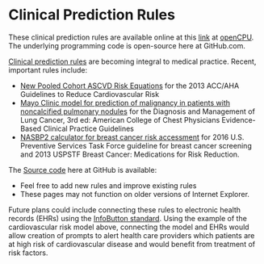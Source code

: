 Clinical Prediction Rules
====

These clinical prediction rules are available online at this [link](https://public.opencpu.org/ocpu/github/openrules/home/www/) at [openCPU](https://public.opencpu.org/). The underlying programming code is open-source here at GitHub.com. 

[Clinical prediction rules](https://en.wikipedia.org/wiki/Clinical_prediction_rule) are becoming integral to medical practice. Recent, important rules include:
*  [New Pooled Cohort ASCVD Risk Equations](http://pubmed.gov/24222018) for the 2013 ACC/AHA Guidelines to Reduce Cardiovascular Risk
*  [Mayo Clinic model for prediction of malignancy in patients with noncalcified pulmonary nodules](http://pubmed.gov/23649456) for the Diagnosis and Management of Lung Cancer, 3rd ed: American College of Chest Physicians Evidence-Based Clinical Practice Guidelines
*  [NASBP2 calculator for breast cancer risk accessment](http://pubmed.gov/10491430) for 2016 U.S. Preventive Services Task Force guideline for breast cancer screening and 2013 USPSTF Breast Cancer: Medications for Risk Reduction. 

The [Source code](https://github.com/openrules) here at GitHub is available:
   * Feel free to add new rules and improve existing rules
   * These pages may not function on older  versions of Internet Explorer.
 
Future plans could include connecting these rules to electronic health records (EHRs) using the [InfoButton standard](http://www.openinfobutton.org/). Using the example of the cardiovascular risk model above, connecting the model and EHRs would allow creation of prompts to alert health care providers which patients are at high risk of cardiovascular disease and would benefit from treatment of risk factors.


